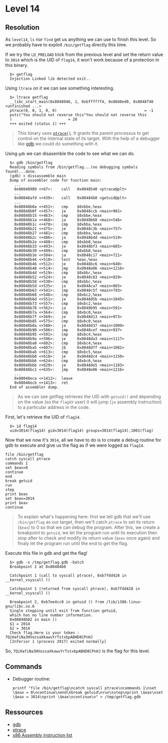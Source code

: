 # Level 14

## Resolution

As `level14`, `ls` nor `find` get us anything we can use to finish this level. So we probably have to exploit `/bin/getflag` directly this time.

If we try the `LD_PRELOAD` trick from the previous level and set the return value to `3014` which is the UID of `flag14`, it won't work because of a protection in this binary.

```shell
  $> getflag
  Injection Linked lib detected exit..
```

Using `ltrace` on it we can see something interesting.

```shell
  $> ltrace getflag
  __libc_start_main(0x8048946, 1, 0xbffff7f4, 0x8048ed0, 0x8048f40 <unfinished ...>
  ptrace(0, 0, 1, 0, 0)                                       = -1
  puts("You should not reverse this"You should not reverse this
  )                         = 28
  +++ exited (status 1) +++
```

> This binary uses [`ptrace()`](https://en.wikipedia.org/wiki/Ptrace#:~:text=ptrace%20is%20a%20system%20call,internal%20state%20of%20its%20target.). It grants the parent processus to get control on the internal state of its target. With the help of a debugger like [gdb](sourceware.org/gdb/) we could do something with it.

Using `gdb` we can disasemble the code to see what we can do.

```gdb
  $> gdb /bin/getflag
  Reading symbols from /bin/getflag...(no debugging symbols found)...done.
  (gdb) > dissassemble main
  Dump of assembler code for function main:
    ...
    0x08048989 <+67>:    call   0x8048540 <ptrace@plt>
    ...
    0x08048afd <+439>:   call   0x80484b0 <getuid@plt>
    ...
    0x08048b0a <+452>:   cmp    $0xbbe,%eax
    0x08048b0f <+457>:   je     0x8048ccb <main+901>
    0x08048b15 <+463>:   cmp    $0xbbe,%eax
    0x08048b1a <+468>:   ja     0x8048b68 <main+546>
    0x08048b1c <+470>:   cmp    $0xbba,%eax
    0x08048b21 <+475>:   je     0x8048c3b <main+757>
    0x08048b27 <+481>:   cmp    $0xbba,%eax
    0x08048b2c <+486>:   ja     0x8048b4d <main+519>
    0x08048b2e <+488>:   cmp    $0xbb8,%eax
    0x08048b33 <+493>:   je     0x8048bf3 <main+685>
    0x08048b39 <+499>:   cmp    $0xbb8,%eax
    0x08048b3e <+504>:   ja     0x8048c17 <main+721>
    0x08048b44 <+510>:   test   %eax,%eax
    0x08048b46 <+512>:   je     0x8048bc6 <main+640>
    0x08048b48 <+514>:   jmp    0x8048e06 <main+1216>
    0x08048b4d <+519>:   cmp    $0xbbc,%eax
    0x08048b52 <+524>:   je     0x8048c83 <main+829>
    0x08048b58 <+530>:   cmp    $0xbbc,%eax
    0x08048b5d <+535>:   ja     0x8048ca7 <main+865>
    0x08048b63 <+541>:   jmp    0x8048c5f <main+793>
    0x08048b68 <+546>:   cmp    $0xbc2,%eax
    0x08048b6d <+551>:   je     0x8048d5b <main+1045>
    0x08048b73 <+557>:   cmp    $0xbc2,%eax
    0x08048b78 <+562>:   ja     0x8048b95 <main+591>
    0x08048b7a <+564>:   cmp    $0xbc0,%eax
    0x08048b7f <+569>:   je     0x8048d13 <main+973>
    0x08048b85 <+575>:   cmp    $0xbc0,%eax
    0x08048b8a <+580>:   ja     0x8048d37 <main+1009>
    0x08048b90 <+586>:   jmp    0x8048cef <main+937>
    0x08048b95 <+591>:   cmp    $0xbc4,%eax
    0x08048b9a <+596>:   je     0x8048da3 <main+1117>
    0x08048ba0 <+602>:   cmp    $0xbc4,%eax
    0x08048ba5 <+607>:   jb     0x8048d7f <main+1081>
    0x08048bab <+613>:   cmp    $0xbc5,%eax
    0x08048bb0 <+618>:   je     0x8048dc4 <main+1150>
    0x08048bb6 <+624>:   cmp    $0xbc6,%eax
    0x08048bbb <+629>:   je     0x8048de5 <main+1183>
    0x08048bc1 <+635>:   jmp    0x8048e06 <main+1216>
    ...
    0x08048eca <+1412>:  leave
    0x08048ecb <+1413>:  ret
  End of assembler dump.
```

> As we can see getflag retrieves the UID with `getuid()` and depending on the value (so the `flagXX` user) it will jump (`je` assembly instruction) to a particular address in the code.

First, let's retrieve the UID of `flag14`.

```shell
  $> id flag14
  uid=3014(flag14) gid=3014(flag14) groups=3014(flag14),1001(flag)
```

Now that we now it's `3014`, all we have to do is to create a debug routine for gdb to execute and give us the flag as if we were logged as `flag14`.

```gdb
file /bin/getflag
catch syscall ptrace
commands 1
set $eax=0
continue
end
break getuid
run
step
print $eax
set $eax=3014
print $eax
continue
```

> To explain what's happening here: first we tell gdb that we'll use `/bin/getflag` as our target, then we'll catch `ptrace` to set its return (`$eax`) to 0 so that we can debug the program. After this, we create a breakpoint to `getuid`, we let the program run until its execution then stop after to check and modify its return value (`$eax` once again) and finaly let the program run until the end to get the flag.

Execute this file in gdb and get the flag!

```shell
  $> gdb -x /tmp/getflag.gdb -batch
  Breakpoint 2 at 0x80484b0

  Catchpoint 1 (call to syscall ptrace), 0xb7fdd428 in __kernel_vsyscall ()      

  Catchpoint 1 (returned from syscall ptrace), 0xb7fdd428 in __kernel_vsyscall ()

  Breakpoint 2, 0xb7ee4cc0 in getuid () from /lib/i386-linux-gnu/libc.so.6
  Single stepping until exit from function getuid,
  which has no line number information.
  0x08048b02 in main ()
  $1 = 2014
  $2 = 3014
  Check flag.Here is your token : 7QiHafiNa3HVozsaXkawuYrTstxbpABHD8CPnHJ 
  [Inferior 1 (process 2917) exited normally]
```

So, `7QiHafiNa3HVozsaXkawuYrTstxbpABHD8CPnHJ` is the flag for this level.

## Commands

- Debugger routine:
  ```
  printf "file /bin/getflag\ncatch syscall ptrace\ncommands 1\nset \$eax = 0\ncontinue\nend\nbreak getuid\nrun\nstep\nprint \$eax\nset \$eax = 3014\nprint \$eax\ncontinue\n" > /tmp/getflag.gdb
  ```

## Ressources

- [gdb](https://www.cs.cmu.edu/~gilpin/tutorial/)
- [ptrace](https://man7.org/linux/man-pages/man2/ptrace.2.html)
- [x86 Assembly instruction list](https://en.wikipedia.org/wiki/X86_instruction_listings)